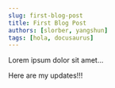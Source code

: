 ```yaml
---
slug: first-blog-post
title: First Blog Post
authors: [slorber, yangshun]
tags: [hola, docusaurus]
---
```


Lorem ipsum dolor sit amet...

<!-- truncate -->

Here are my updates!!!
